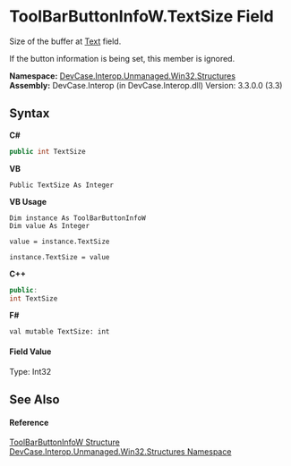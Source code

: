 # ToolBarButtonInfoW.TextSize Field
 

Size of the buffer at <a href="F_DevCase_Interop_Unmanaged_Win32_Structures_ToolBarButtonInfoW_Text">Text</a> field. 

 If the button information is being set, this member is ignored.

**Namespace:**&nbsp;<a href="N_DevCase_Interop_Unmanaged_Win32_Structures">DevCase.Interop.Unmanaged.Win32.Structures</a><br />**Assembly:**&nbsp;DevCase.Interop (in DevCase.Interop.dll) Version: 3.3.0.0 (3.3)

## Syntax

**C#**<br />
``` C#
public int TextSize
```

**VB**<br />
``` VB
Public TextSize As Integer
```

**VB Usage**<br />
``` VB Usage
Dim instance As ToolBarButtonInfoW
Dim value As Integer

value = instance.TextSize

instance.TextSize = value
```

**C++**<br />
``` C++
public:
int TextSize
```

**F#**<br />
``` F#
val mutable TextSize: int
```


#### Field Value
Type: Int32

## See Also


#### Reference
<a href="T_DevCase_Interop_Unmanaged_Win32_Structures_ToolBarButtonInfoW">ToolBarButtonInfoW Structure</a><br /><a href="N_DevCase_Interop_Unmanaged_Win32_Structures">DevCase.Interop.Unmanaged.Win32.Structures Namespace</a><br />